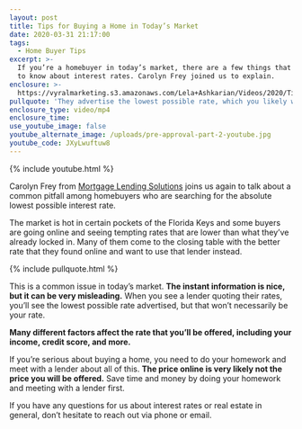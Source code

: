 ```yaml
---
layout: post
title: Tips for Buying a Home in Today’s Market
date: 2020-03-31 21:17:00
tags:
  - Home Buyer Tips
excerpt: >-
  If you’re a homebuyer in today’s market, there are a few things that you need
  to know about interest rates. Carolyn Frey joined us to explain.
enclosure: >-
  https://vyralmarketing.s3.amazonaws.com/Lela+Ashkarian/Videos/2020/Tips+for+Buying+a+Home+in+Todays+Market.mp4
pullquote: 'They advertise the lowest possible rate, which you likely won’t qualify for.'
enclosure_type: video/mp4
enclosure_time:
use_youtube_image: false
youtube_alternate_image: /uploads/pre-approval-part-2-youtube.jpg
youtube_code: JXyLwuftuw8
---
```


{% include youtube.html %}

Carolyn Frey from [Mortgage Lending Solutions](http://mortgagelendingsolutions.com)&nbsp;joins us again to talk about a common pitfall among homebuyers who are searching for the absolute lowest possible interest rate.

The market is hot in certain pockets of the Florida Keys and some buyers are going online and seeing tempting rates that are lower than what they’ve already locked in. Many of them come to the closing table with the better rate that they found online and want to use that lender instead.

{% include pullquote.html %}

This is a common issue in today’s market. **The instant information is nice, but it can be very misleading.** When you see a lender quoting their rates, you’ll see the lowest possible rate advertised, but that won’t necessarily be your rate.&nbsp;

**Many different factors affect the rate that you’ll be offered, including your income, credit score, and more.**&nbsp;

If you’re serious about buying a home, you need to do your homework and meet with a lender about all of this. **The price online is very likely not the price you will be offered.** Save time and money by doing your homework and meeting with a lender first.

If you have any questions for us about interest rates or real estate in general, don’t hesitate to reach out via phone or email.